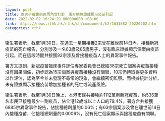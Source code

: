 ```yaml
---
layout: post
title: 兩男子離世前兩周內曾打針　署方稱無證據顯示疫苗引起
date: 2022-02-02 16:24:29.000000000 +08:00
link: https://news.rthk.hk/rthk/ch/component/k2/1631682-20220202.htm
categories: rthk
---
```


衞生署表示，截至1月30日，在過去一星期接獲2宗曾在離世前14日內，接種新冠疫苗的死亡報告，分別涉及一名63歲及85歲男子，沒有臨床證據顯示個案由疫苗引起，而在這段時間共接獲92宗涉及曾接種疫苗人士的異常事件報告。

署方又提到，新冠疫苗臨床事件評估專家委員會已總結38宗死亡個案與疫苗接種沒有因果關係，初步認為15宗個案與疫苗接種沒有關聯，10宗仍待取得更多資料以作評估，認為至今並未發現不尋常的現象，會繼續密切監察。而根據統計分析，未有證據顯示接種疫苗增加接種者的死亡或流產風險。

衞生署表示，截至1月30日晚上，本港市民共接種約1112萬劑新冠疫苗，約536萬名市民已接種最少一劑疫苗，佔全港12歲或以上人口的79.4%。署方合共接獲6885宗異常事件報告，佔接種總劑量的0.06%；有63宗個案涉及曾在離世前14日內接種疫苗，佔接種總劑量的0.0006%，沒有死亡個案顯示與接種疫苗有關聯。
